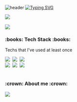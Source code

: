 ![header](https://capsule-render.vercel.app/api?type=waving&color=9ab6fc&text=&animation=twinkling&height=100)
[![Typing SVG](https://readme-typing-svg.demolab.com?font=Alkatra&weight=500&size=45&duration=3500&pause=3&color=9ab6fc&center=false&vCenter=false&multiline=true&repeat=true&width=1000&height=100&lines=Jong-uk's+GitHub!👋)](https://git.io/typing-svg)


  <div align="left">
<a href="https://hits.seeyoufarm.com"><img src="https://hits.seeyoufarm.com/api/count/incr/badge.svg?url=https%3A%2F%2Fgithub.com%2FLoo-ke&count_bg=%239AB6FC&title_bg=%23555555&icon=&icon_color=%239EFFE2&title=github&edge_flat=false"/></a>
  <br />
    <br />
  <picture align="center">
    <source
      srcset="https://github-readme-stats.vercel.app/api?username=Loo-ke&show_icons=true&theme=dark"
      media="(prefers-color-scheme: dark)"
    />
    <source
      srcset="https://github-readme-stats.vercel.app/api?username=Loo-ke&show_icons=true"
      media="(prefers-color-scheme: light), (prefers-color-scheme: no-preference)"
    />
    <img src="https://github-readme-stats.vercel.app/api?username=Loo-ke&show_icons=true" />
  </picture>
    <br />
    <h3><b>:books: Tech Stack :books:</b></h3>
    <div>
      <p>Techs that I've used at least once</p>
      <img src="https://img.shields.io/badge/JavaScript-F7DF1E?style=flat-square&logo=JavaScript&logoColor=black"/>&nbsp
      <img src="https://img.shields.io/badge/React.js-61dafb?style=flat-square&logo=React&logoColor=black"/>&nbsp
      <img src="https://img.shields.io/badge/Next.js-000000?style=flat-square&logo=Next.js&logoColor=white"/>&nbsp
      <br />
      <img src="https://img.shields.io/badge/Node.js-026e00?style=flat-square&logo=Node.js&logoColor=black"/>&nbsp
      <img src="https://img.shields.io/badge/express-000000?style=flat-square&logo=express&logoColor=white"/>&nbsp
      <img src="https://img.shields.io/badge/mongoDB-47A248?style=flat-square&logo=MongoDB&logoColor=white"/>&nbsp
    </div>
    <br />
    <h3>:crown: About me :crown:</h3>  
    <div>
      <a href="mailto:looke2930@gmail.com" target="_blank"><img src="https://img.shields.io/badge/looke2930@gmail.com-EA4335?style=flat-square&logo=Gmail&logoColor=white"/></a>&nbsp
    </div>
  </div>
